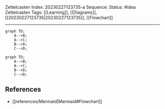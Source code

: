 Zettelcasten Index: 20230227123735-a
Sequence:
Status: #idea
Zettelcasten Tags: [[Learning]], [[Diagrams]], [[20230227123735|20230227123735]], [[Flowchart]]

---

```
graph TD;
    A-->B;
    A-->C;
    B-->D;
    C-->D;
```

```mermaid
graph TD;
    A-->B;
    A-->C;
    B-->D;
    C-->D;
```

## References
- [[references/Mermaid|Mermaid#Flowchart]]